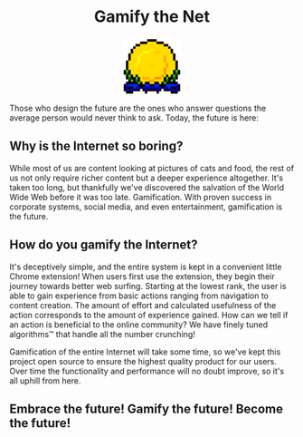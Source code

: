 <div style="width:100%; text-align: center;">
  <h1>Gamify the Net</h1>
  <img src="GtN_Icon.png" style="width:100px; height:100px;">
</div>

Those who design the future are the ones who answer questions the average
person would never think to ask. Today, the future is here:

<h2>Why is the Internet so boring?</h2>

While most of us are content looking at pictures of cats and food, the rest
of us not only require richer content but a deeper experience altogether. It's
taken too long, but thankfully we've discovered the salvation of the World
Wide Web before it was too late. Gamification. With proven success in corporate
systems, social media, and even entertainment, gamification is the future.


<h2>How do you gamify the Internet?</h2>

It's deceptively simple, and the entire system is kept in a convenient little
Chrome extension! When users first use the extension, they begin their journey
towards better web surfing. Starting at the lowest rank, the user is able to
gain experience from basic actions ranging from navigation to content creation.
The amount of effort and calculated usefulness of the action corresponds to the
amount of experience gained. How can we tell if an action is beneficial to the
online community? We have finely tuned algorithms™ that handle all the number
crunching!

Gamification of the entire Internet will take some time, so we've kept this
project open source to ensure the highest quality product for our users. Over
time the functionality and performance will no doubt improve, so it's all
uphill from here.

<h2>Embrace the future! Gamify the future! Become the future!</h2>
